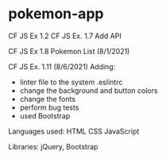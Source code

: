 # pokemon-app
 CF JS Ex 1.2
 CF JS Ex. 1.7 Add API 
 
CF JS Ex 1.8 Pokemon List (8/1/2021)

CF JS Ex. 1.11 (8/6/2021) Adding:
 - linter file to the system .eslintrc
 - change the background and button colors
 - change the fonts
 - perform bug tests 
 - used Bootstrap
 
 Languages used:
 HTML
 CSS
 JavaScript
 
 Libraries: jQuery, Bootstrap 
 
